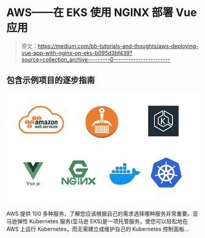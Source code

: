 # AWS——在 EKS 使用 NGINX 部署 Vue 应用

> 原文：<https://medium.com/bb-tutorials-and-thoughts/aws-deploying-vue-app-with-nginx-on-eks-b095d3bf439?source=collection_archive---------0----------------------->

## 包含示例项目的逐步指南

![](img/45308df5a045d8fc998f271a78f6d3f1.png)

AWS 提供 100 多种服务，了解您应该根据自己的需求选择哪种服务非常重要。亚马逊弹性 Kubernetes 服务(亚马逊 EKS)是一项托管服务，使您可以轻松地在 AWS 上运行 Kubernetes，而无需建立或维护自己的 Kubernetes 控制面板…